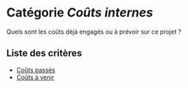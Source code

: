 # Catégorie *Coûts internes*

Quels sont les coûts déjà engagés ou à prévoir sur ce projet ?

## Liste des critères 

- [Coûts passés](./past-costs.md)
- [Coûts à venir](./futur-costs.md)